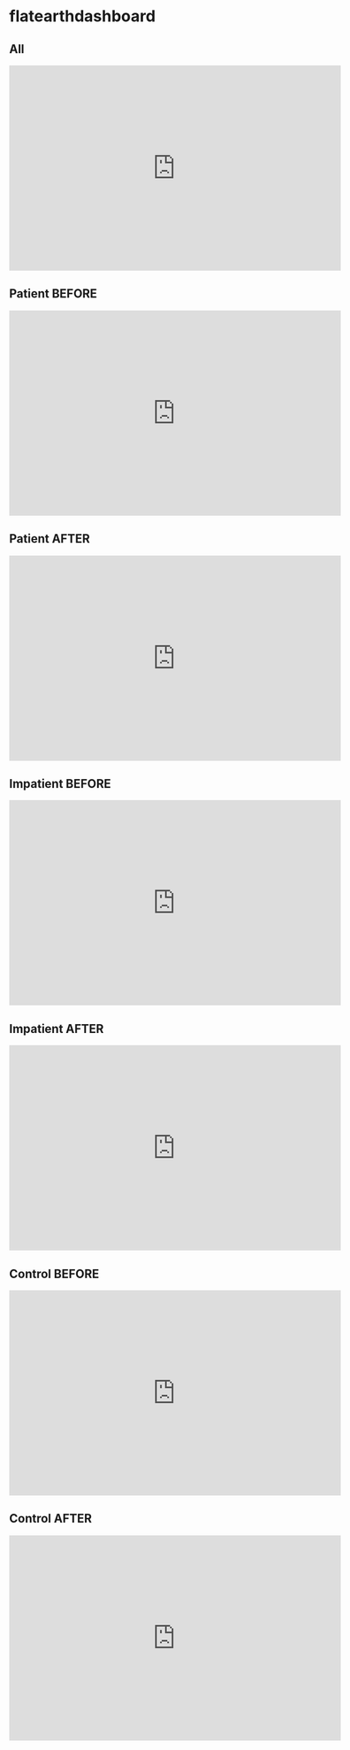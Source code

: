 # flatearthdashboard

## All
<iframe width="600" height="371" seamless frameborder="0" scrolling="no" src="https://docs.google.com/spreadsheets/d/e/2PACX-1vT-1adBO2rm2hA71DYQjoEM0UYjV488xUpqf7RA57fVjE7BxA85Sk1Pzwgq-rDlAHf8Y7mSd4LM5fd7/pubchart?oid=691485060&amp;format=interactive"></iframe>

## Patient BEFORE
<iframe width="600" height="371" seamless frameborder="0" scrolling="no" src="https://docs.google.com/spreadsheets/d/e/2PACX-1vSO9tPmRy_kTTMkxaCAIEw2o6d9PpsE8Z7qCVj3ZuCm0LzSprd00-S0IAPnEm_-FCGkJgAkX3_KKcty/pubchart?oid=1806194742&amp;format=interactive"></iframe>

## Patient AFTER
<iframe width="600" height="371" seamless frameborder="0" scrolling="no" src="https://docs.google.com/spreadsheets/d/e/2PACX-1vSNgD2MetiTva6mhCZ9T-an-nFM5fSV6WGO84fSzUbD2CydCNOAiRYQ0kS07vnyrhyCYjbd7Qz7Cmm3/pubchart?oid=1360906816&amp;format=interactive"></iframe>

## Impatient BEFORE
<iframe width="600" height="371" seamless frameborder="0" scrolling="no" src="https://docs.google.com/spreadsheets/d/e/2PACX-1vT3FnCVRlnWPpjRslMpcs9DbzmlKf2Muzo0_qp5ZLTJfpFtKJrDePdFUSyNYXJ10u9fYSswoP2N_xBT/pubchart?oid=431649417&amp;format=interactive"></iframe>

## Impatient AFTER
<iframe width="600" height="371" seamless frameborder="0" scrolling="no" src="https://docs.google.com/spreadsheets/d/e/2PACX-1vTW7Am9tbcQBh1Ims-MmKAz_LSiJNuunAJLoxc1dgG9nxtTStU1VxmRf67y74p17KaQCj1DDj3IZBgg/pubchart?oid=1668482984&amp;format=interactive"></iframe>

## Control BEFORE
<iframe width="600" height="371" seamless frameborder="0" scrolling="no" src="https://docs.google.com/spreadsheets/d/e/2PACX-1vTNUF7xB4CAb_7Eh_jRHDZAdEjyGuFg4IMeKaFSeTcckytYn_3QNJHVBC_B5pIB1svjpnSsoXLIYsTM/pubchart?oid=1065196850&amp;format=interactive"></iframe>

## Control AFTER
<iframe width="600" height="371" seamless frameborder="0" scrolling="no" src="https://docs.google.com/spreadsheets/d/e/2PACX-1vQWSizuA2Lvso6zynD9tLwui0eAJLiws3DrN2lwZvNY5t4X4bU0YFEwcl6pb3OicXnpqDv1kRemG4dJ/pubchart?oid=46028240&amp;format=interactive"></iframe>
